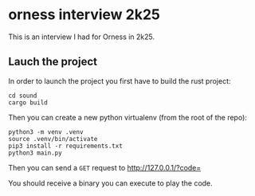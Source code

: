 # orness interview 2k25

This is an interview I had for Orness in 2k25.

## Lauch the project

In order to launch the project you first have to build the rust project:

```
cd sound
cargo build
```

Then you can create a new python virtualenv (from the root of the repo):

```
python3 -m venv .venv
source .venv/bin/activate
pip3 install -r requirements.txt
python3 main.py
```

Then you can send a `GET` request to http://127.0.0.1/?code=<your-sound-code>

You should receive a binary you can execute to play the code.
